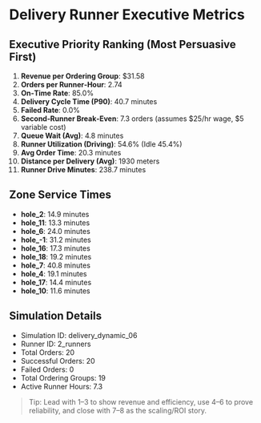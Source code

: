 # Delivery Runner Executive Metrics

## Executive Priority Ranking (Most Persuasive First)
1. **Revenue per Ordering Group**: $31.58
2. **Orders per Runner‑Hour**: 2.74
3. **On‑Time Rate**: 85.0%
4. **Delivery Cycle Time (P90)**: 40.7 minutes
5. **Failed Rate**: 0.0%
6. **Second‑Runner Break‑Even**: 7.3 orders (assumes $25/hr wage, $5 variable cost)
7. **Queue Wait (Avg)**: 4.8 minutes
8. **Runner Utilization (Driving)**: 54.6% (Idle 45.4%)
9. **Avg Order Time**: 20.3 minutes
10. **Distance per Delivery (Avg)**: 1930 meters
11. **Runner Drive Minutes**: 238.7 minutes

## Zone Service Times
- **hole_2**: 14.9 minutes
- **hole_11**: 13.3 minutes
- **hole_6**: 24.0 minutes
- **hole_-1**: 31.2 minutes
- **hole_16**: 17.3 minutes
- **hole_18**: 19.2 minutes
- **hole_7**: 40.8 minutes
- **hole_4**: 19.1 minutes
- **hole_17**: 14.4 minutes
- **hole_10**: 11.6 minutes


## Simulation Details
- Simulation ID: delivery_dynamic_06
- Runner ID: 2_runners
- Total Orders: 20
- Successful Orders: 20
- Failed Orders: 0
- Total Ordering Groups: 19
- Active Runner Hours: 7.3

> Tip: Lead with 1–3 to show revenue and efficiency, use 4–6 to prove reliability, and close with 7–8 as the scaling/ROI story.
